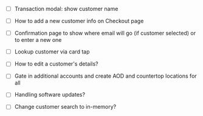- [ ] Transaction modal: show customer name
- [ ] How to add a new customer info on Checkout page
- [ ] Confirmation page to show where email will go (if customer selected) or to enter a new one
- [ ] Lookup customer via card tap
- [ ] How to edit a customer's details?
- [ ] Gate in additional accounts and create AOD and countertop locations for all
- [ ] Handling software updates?
- [ ] Change customer search to in-memory?


